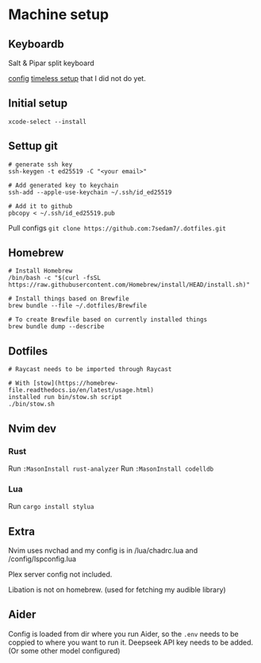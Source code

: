 # Machine setup

## Keyboardb
Salt & Pipar split keyboard

[config](https://zmk.studio/)
[timeless setup](https://github.com/urob/zmk-config#timeless-homerow-mods) that I did not do yet.

## Initial setup
`xcode-select --install`

## Settup git
```
# generate ssh key
ssh-keygen -t ed25519 -C "<your email>"

# Add generated key to keychain
ssh-add --apple-use-keychain ~/.ssh/id_ed25519

# Add it to github
pbcopy < ~/.ssh/id_ed25519.pub
```

Pull configs
`git clone https://github.com:7sedam7/.dotfiles.git`

## Homebrew
```
# Install Homebrew
/bin/bash -c "$(curl -fsSL https://raw.githubusercontent.com/Homebrew/install/HEAD/install.sh)"

# Install things based on Brewfile
brew bundle --file ~/.dotfiles/Brewfile

# To create Brewfile based on currently installed things
brew bundle dump --describe
```

## Dotfiles
```
# Raycast needs to be imported through Raycast

# With [stow](https://homebrew-file.readthedocs.io/en/latest/usage.html)
installed run bin/stow.sh script
./bin/stow.sh
```

## Nvim dev
### Rust
Run `:MasonInstall rust-analyzer`
Run `:MasonInstall codelldb`

### Lua
Run `cargo install stylua`

## Extra
Nvim uses nvchad and my config is in /lua/chadrc.lua and /config/lspconfig.lua

Plex server config not included.

Libation is not on homebrew. (used for fetching my audible library)

## Aider
Config is loaded from dir where you run Aider, so the `.env` needs to be coppied to where you want to run it.
Deepseek API key needs to be added. (Or some other model configured)

